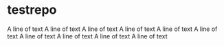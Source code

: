 # testrepo
A line of text
A line of text
A line of text
A line of text
A line of text
A line of text
A line of text
A line of text
A line of text
A line of text
